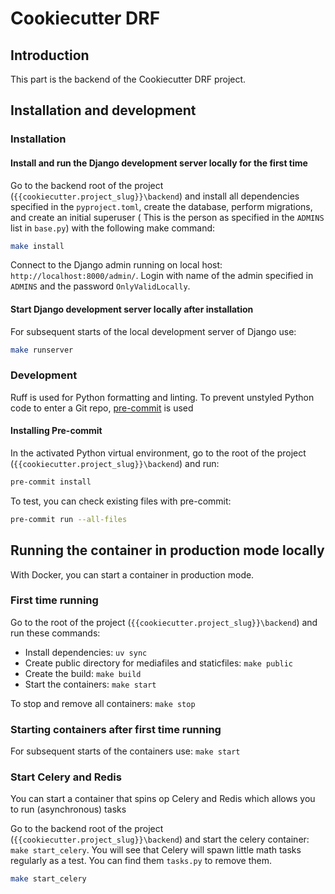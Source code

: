 # Cookiecutter DRF

## Introduction

This part is the backend of the Cookiecutter DRF project.

## Installation and development

### Installation

#### Install and run the Django development server locally for the first time

Go to the backend root of the project (`{{cookiecutter.project_slug}}\backend`) and install all dependencies specified in the `pyproject.toml`, create the database, perform migrations, and create an initial superuser ( This is the person as specified in the `ADMINS` list in `base.py`) with the following make command:

```bash
make install
```

Connect to the Django admin running on local host: `http://localhost:8000/admin/`. Login with name of the admin specified in `ADMINS` and the password `OnlyValidLocally`.

#### Start Django development server locally after installation

For subsequent starts of the local development server of Django use:

```bash
make runserver
```

### Development

Ruff is used for Python formatting and linting. To prevent unstyled Python code to enter a Git repo, [pre-commit](https://pre-commit.com/) is used

#### Installing Pre-commit

In the activated Python virtual environment, go to the root of the project (`{{cookiecutter.project_slug}}\backend`) and run:

```bash
pre-commit install
```

To test, you can check existing files with pre-commit:

```bash
pre-commit run --all-files
```

## Running the container in production mode locally

With Docker, you can start a container in production mode.

### First time running

Go to the root of the project (`{{cookiecutter.project_slug}}\backend`) and run these commands:

- Install dependencies: `uv sync`
- Create public directory for mediafiles and staticfiles: `make public`
- Create the build: `make build`
- Start the containers: `make start`

To stop and remove all containers: `make stop`

### Starting containers after first time running

For subsequent starts of the containers use: `make start`

### Start Celery and Redis

You can start a container that spins op Celery and Redis which allows you to run (asynchronous) tasks

Go to the backend root of the project (`{{cookiecutter.project_slug}}\backend`) and start the celery container: `make start_celery`. You will see that Celery will spawn little math tasks regularly as a test. You can find them `tasks.py` to remove them.

```bash
make start_celery
```

